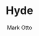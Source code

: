 ---
title: "Hyde"
github: https://github.com/poole/hyde
demo: http://hyde.getpoole.com/
author: Mark Otto
ssg:
  - Jekyll
cms:
  - No Cms
---